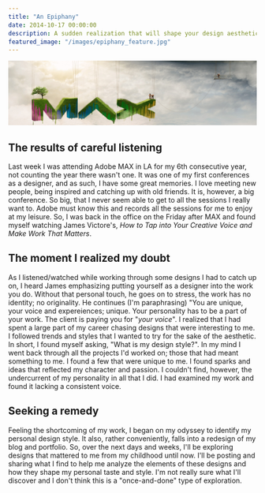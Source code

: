 ```yaml
---
title: "An Epiphany"
date: 2014-10-17 00:00:00
description: A sudden realization that will shape your design aesthetic based on past experiences and products
featured_image: "/images/epiphany_feature.jpg"
---
```


![](/images/epiphany-banner2.jpg)

## The results of careful listening

Last week I was attending Adobe MAX in LA for my 6th consecutive year, not counting the year there wasn't one. It was one of my first conferences as a designer, and as such, I have some great memories. I love meeting new people, being inspired and catching up with old friends. It is, however, a big conference. So big, that I never seem able to get to all the sessions I really want to. Adobe must know this and records all the sessions for me to enjoy at my leisure. So, I was back in the office on the Friday after MAX and found myself watching James Victore's, _How to Tap into Your Creative Voice and Make Work That Matters_.

## The moment I realized my doubt

As I listened/watched while working through some designs I had to catch up on, I heard James emphasizing putting yourself as a designer into the work you do. Without that personal touch, he goes on to stress, the work has no identity; no originality. He continues (I'm paraphrasing) "You are unique, your voice and expereiences; unique. Your personality has to be a part of your work. The client is paying you for "_your voice_". I realized that I had spent a large part of my career chasing designs that were interesting to me. I followed trends and styles that I wanted to try for the sake of the aesthetic. In short, I found myself asking, "What is my design style?". In my mind I went back through all the projects I'd worked on; those that had meant something to me. I found a few that were unique to me. I found sparks and ideas that reflected my character and passion. I couldn't find, however, the undercurrent of my personality in all that I did. I had examined my work and found it lacking a consistent voice.

## Seeking a remedy

Feeling the shortcoming of my work, I began on my odyssey to identify my personal design style. It also, rather conveniently, falls into a redesign of my blog and portfolio. So, over the next days and weeks, I'll be exploring designs that mattered to me from my childhood until now. I'll be posting and sharing what I find to help me analyze the elements of these designs and how they shape my personal taste and style. I'm not really sure what I'll discover and I don't think this is a "once-and-done" type of exploration.
